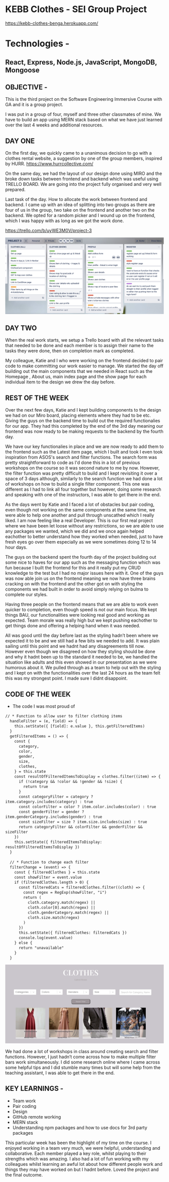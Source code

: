 # KEBB Clothes - SEI Group Project 

https://kebb-clothes-benga.herokuapp.com/

# Technologies - 

## React, Express, Node.js, JavaScript, MongoDB, Mongoose

## OBJECTIVE - 
This is the third project on the Software Engineering Immersive Course with GA and it is a group project.

I was put in a group of four, myself and three other classmates of mine. We have to build an app using MERN stack based on what we have just learned over the last 4 weeks and additional resources. 

## DAY ONE
On the first day, we quickly came to a unanimous decision to go with a clothes rental website, a suggestion by one of the group members, inspired by HURR.
https://www.hurrcollective.com/

On the same day, we had the layout of our design done using MIRO and the broke down tasks between frontend and backend which was useful using TRELLO BOARD. We are going into the project fully organised and very well prepared.

Last task of the day. How to allocate the work between frontend and backend. I came up with an idea of splitting into two groups as there are four of us in the group, two take on the frontend and another two on the backend. We opted for a random picker and I wound up on the frontend, which I was happy with as long as we got the work done. 

https://trello.com/b/uyWE3M0V/project-3 

![my screenshot](readme-images/trello.png)

## DAY TWO

When the real work starts, we setup a Trello board with all the relevant tasks that needed to be done and each member is to assign their name to the tasks they were done, then on completion mark as completed. 

My colleague, Katie and I who were working on the frontend decided to pair code to make committing our work easier to manage. We started the day off building out the main components that we needed in React such as the Homepage , About us, main index page and the show page for each individual item to the design we drew the day before. 

 ## REST OF THE WEEK
Over the next few days, Katie and I kept building components to the design we had on our Miro board, placing elements where they had to be etc. Giving the guys on the backend time to build out the required functionalies for our app. They had this completed by the end of the 3rd day meaning our frontend was now ready to be making requests to the backend by the fourth day. 

We have our key functionalies in place and we are now ready to add them to the frontend such as the Latest item page, which I built and took I even took inspiration from ASOS's search and filter functions. The search form was pretty straightforward to code as I'd done this in a lot of previous workshops on the course so it was second nature to me by now. However, the filter function was pretty difficult to build and I kept revisiting it over a space of 3 days although, similarly to the search function we had done a lot of workshops on how to build a single filter component. This one was different as I had to link all four together but however, doing some research and speaking with one of the instructors, I was able to get there in the end. 

As the days went by Katie and I faced a lot of obstacles but pair coding, even though not working on the same components at the same time, we were able to help one another and pull through unscathed which I really liked. I am now feeling like a real Developer. This is our first real project where we have been let loose without any restrictions, so we are able to use any packages we wanted, which we did and we once again helped eachother to better understand how they worked when needed, just to have fresh eyes go over them especially as we were sometimes doing 12 to 14 hour days.

The guys on the backend spent the fourth day of the project building out some nice to haves for our app such as the messaging function which was fun because I built the frontend for this and it really put my CRUD knowledge to the test but I had no major issues here with it. One of the guys was now able join us on the frontend meaning we now have three brains cracking on with the frontend and the other got on with styling the components we had built in order to avoid simply relying on bulma to complete our styles. 

Having three people on the frontend means that we are able to work even quicker to completion, even though speed is not our main focus. We kept things BAU, our functionalities were looking real good and working as expected. Team morale was really high but we kept pushing eachother to get things done and offering a helping hand when it was needed. 

All was good until the day before last as the styling hadn’t been where we expected it to be and we still had a few bits we needed to add. It was plain sailing until this point and we hadnt had any disagreements till now. However even though we disagreed on how they styling should be done and why it hadnt been up to the standard it needed to be, we handled the situation like adults and this even showed in our presentation as we were humorous about it. We pulled through as a team to help out with the styling and I kept on with the functionalities over the last 24 hours as the team felt this was my strongest point. I made sure I didnt disappoint.

## CODE OF THE WEEK
* The code I was most proud of  

```
// * Function to allow user to filter clothing items
  handleFilter = (e, field) => {
    this.setState({ [field]: e.value }, this.getFilteredItems)
  }
  getFilteredItems = () => {
    const {
      category,
      color,
      gender,
      size,
      clothes,
    } = this.state
    const resultOfFilteredItemsToDisplay = clothes.filter((item) => {
      if (!category && !color && !gender && !size) {
        return true
      }
      const categoryFilter = category ? item.category.includes(category) : true
      const colorFilter = color ? item.color.includes(color) : true
      const genderFilter = gender ? item.genderCategory.includes(gender) : true
      const sizeFilter = size ? item.size.includes(size) : true
      return categoryFilter && colorFilter && genderFilter && sizeFilter
    })
    this.setState({ filteredItemsToDisplay: resultOfFilteredItemsToDisplay })
  }
  
  // * Function to change each filter
  filterChange = (event) => {
    const { filteredClothes } = this.state
    const showFilter = event.value
    if (filteredClothes.length > 0) {
      const filteredCats = filteredClothes.filter((cloth) => {
        const regex = RegExp(showFilter, "i")
        return (
          cloth.category.match(regex) ||
          cloth.color[0].match(regex) ||
          cloth.genderCategory.match(regex) ||
          cloth.size.match(regex)
        )
      })
      this.setState({ filteredClothes: filteredCats })
      console.log(event.value)
    } else {
      return "unavailable"
    }
  }
  ```
  
![my screenshot](readme-images/kebbfilter.png)

 We had done a lot of workshops in class around creating search and filter functions. However, I just hadn’t  come across how to make multiple filter bars work simultaneously. I did some research online where I came across some helpful tips and I did stumble many times but will some help from the teaching assistant, I was able to get there in the end.

## KEY LEARNINGS -

* Team work 
* Pair coding
* Design
* GitHub remote working
* MERN stack
* Understanding npm packages and how to use docs for 3rd party packages

This particular week has been the highlight of my time on the course. I enjoyed working in a team very much, we were helpful, understanding and collaborative. Each member played a key role, whilst playing to their strengths which was amazing. I also had a lot of fun working with my colleagues whilst learning an awful lot about how different people work and things they may have worked on but I hadnt before. 
Loved the project and the final outcome.
